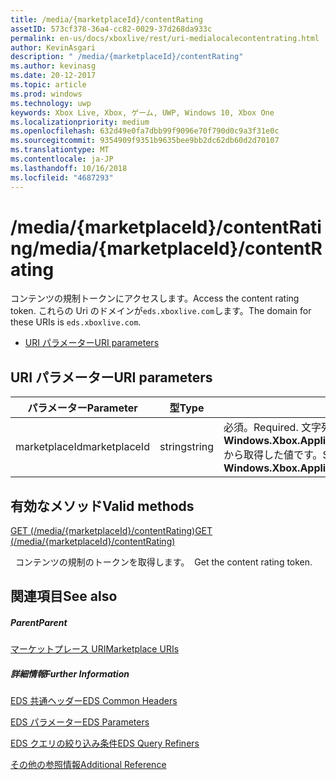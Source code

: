 ```yaml
---
title: /media/{marketplaceId}/contentRating
assetID: 573cf378-36a4-cc82-0029-37d268da933c
permalink: en-us/docs/xboxlive/rest/uri-medialocalecontentrating.html
author: KevinAsgari
description: " /media/{marketplaceId}/contentRating"
ms.author: kevinasg
ms.date: 20-12-2017
ms.topic: article
ms.prod: windows
ms.technology: uwp
keywords: Xbox Live, Xbox, ゲーム, UWP, Windows 10, Xbox One
ms.localizationpriority: medium
ms.openlocfilehash: 632d49e0fa7dbb99f9096e70f790d0c9a3f31e0c
ms.sourcegitcommit: 9354909f9351b9635bee9bb2dc62db60d2d70107
ms.translationtype: MT
ms.contentlocale: ja-JP
ms.lasthandoff: 10/16/2018
ms.locfileid: "4687293"
---
```

# <a name="mediamarketplaceidcontentrating"></a><span data-ttu-id="042f8-104">/media/{marketplaceId}/contentRating</span><span class="sxs-lookup"><span data-stu-id="042f8-104">/media/{marketplaceId}/contentRating</span></span>
<span data-ttu-id="042f8-105">コンテンツの規制トークンにアクセスします。</span><span class="sxs-lookup"><span data-stu-id="042f8-105">Access the content rating token.</span></span> <span data-ttu-id="042f8-106">これらの Uri のドメインが`eds.xboxlive.com`します。</span><span class="sxs-lookup"><span data-stu-id="042f8-106">The domain for these URIs is `eds.xboxlive.com`.</span></span>
 
  * [<span data-ttu-id="042f8-107">URI パラメーター</span><span class="sxs-lookup"><span data-stu-id="042f8-107">URI parameters</span></span>](#ID4EV)
 
<a id="ID4EV"></a>

 
## <a name="uri-parameters"></a><span data-ttu-id="042f8-108">URI パラメーター</span><span class="sxs-lookup"><span data-stu-id="042f8-108">URI parameters</span></span>
 
| <span data-ttu-id="042f8-109">パラメーター</span><span class="sxs-lookup"><span data-stu-id="042f8-109">Parameter</span></span>| <span data-ttu-id="042f8-110">型</span><span class="sxs-lookup"><span data-stu-id="042f8-110">Type</span></span>| <span data-ttu-id="042f8-111">説明</span><span class="sxs-lookup"><span data-stu-id="042f8-111">Description</span></span>| 
| --- | --- | --- | 
| <span data-ttu-id="042f8-112">marketplaceId</span><span class="sxs-lookup"><span data-stu-id="042f8-112">marketplaceId</span></span>| <span data-ttu-id="042f8-113">string</span><span class="sxs-lookup"><span data-stu-id="042f8-113">string</span></span>| <span data-ttu-id="042f8-114">必須。</span><span class="sxs-lookup"><span data-stu-id="042f8-114">Required.</span></span> <span data-ttu-id="042f8-115">文字列<b>Windows.Xbox.ApplicationModel.Store.Configuration.MarketplaceId</b>から取得した値です。</span><span class="sxs-lookup"><span data-stu-id="042f8-115">String value obtained from the <b>Windows.Xbox.ApplicationModel.Store.Configuration.MarketplaceId</b>.</span></span>| 
  
<a id="ID4EUB"></a>

 
## <a name="valid-methods"></a><span data-ttu-id="042f8-116">有効なメソッド</span><span class="sxs-lookup"><span data-stu-id="042f8-116">Valid methods</span></span>

[<span data-ttu-id="042f8-117">GET (/media/{marketplaceId}/contentRating)</span><span class="sxs-lookup"><span data-stu-id="042f8-117">GET (/media/{marketplaceId}/contentRating)</span></span>](uri-medialocalecontentratingget.md)

<span data-ttu-id="042f8-118">&nbsp;&nbsp;コンテンツの規制のトークンを取得します。</span><span class="sxs-lookup"><span data-stu-id="042f8-118">&nbsp;&nbsp;Get the content rating token.</span></span>
 
<a id="ID4E5B"></a>

 
## <a name="see-also"></a><span data-ttu-id="042f8-119">関連項目</span><span class="sxs-lookup"><span data-stu-id="042f8-119">See also</span></span>
 
<a id="ID4EAC"></a>

 
##### <a name="parent"></a><span data-ttu-id="042f8-120">Parent</span><span class="sxs-lookup"><span data-stu-id="042f8-120">Parent</span></span> 

[<span data-ttu-id="042f8-121">マーケットプレース URI</span><span class="sxs-lookup"><span data-stu-id="042f8-121">Marketplace URIs</span></span>](atoc-reference-marketplace.md)

  
<a id="ID4EKC"></a>

 
##### <a name="further-information"></a><span data-ttu-id="042f8-122">詳細情報</span><span class="sxs-lookup"><span data-stu-id="042f8-122">Further Information</span></span> 

[<span data-ttu-id="042f8-123">EDS 共通ヘッダー</span><span class="sxs-lookup"><span data-stu-id="042f8-123">EDS Common Headers</span></span>](../../additional/edscommonheaders.md)

 [<span data-ttu-id="042f8-124">EDS パラメーター</span><span class="sxs-lookup"><span data-stu-id="042f8-124">EDS Parameters</span></span>](../../additional/edsparameters.md)

 [<span data-ttu-id="042f8-125">EDS クエリの絞り込み条件</span><span class="sxs-lookup"><span data-stu-id="042f8-125">EDS Query Refiners</span></span>](../../additional/edsqueryrefiners.md)

 [<span data-ttu-id="042f8-126">その他の参照情報</span><span class="sxs-lookup"><span data-stu-id="042f8-126">Additional Reference</span></span>](../../additional/atoc-xboxlivews-reference-additional.md)

   